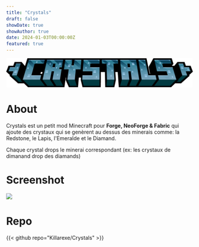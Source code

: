 ```yaml
---
title: "Crystals"
draft: false
showDate: true
showAuthor: true
date: 2024-01-03T00:00:00Z
featured: true
---
```


![](https://raw.githubusercontent.com/Killarexe/Crystals/master/common/src/main/resources/assets/crystals/title.png)

# About

Crystals est un petit mod Minecraft pour **Forge, NeoForge & Fabric** qui ajoute des crystaux qui se genèrent au dessus des minerais comme: la Redstone, le Lapis, l'Emeralde et le Diamand.

Chaque crystal drops le minerai correspondant (ex: les crystaux de dimanand drop des diamands)

# Screenshot 

![](https://cdn.modrinth.com/data/XiL4u4VY/images/194bb93ede1ea03f8ff1068fa29ed2579ad7736e.png)

# Repo

{{< github repo="Killarexe/Crystals" >}}
